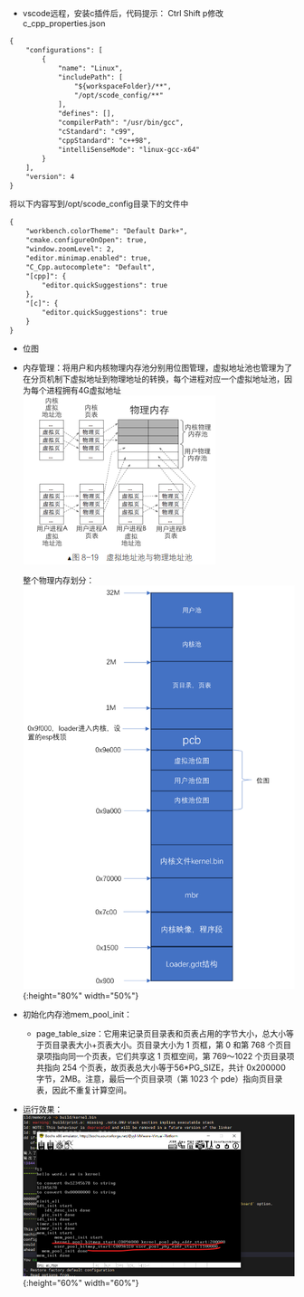 - vscode远程，安装c插件后，代码提示：
  Ctrl Shift p修改c_cpp_properties.json
```
{
    "configurations": [
        {
            "name": "Linux",
            "includePath": [
                "${workspaceFolder}/**",
                "/opt/scode_config/**"
            ],
            "defines": [],
            "compilerPath": "/usr/bin/gcc",
            "cStandard": "c99",
            "cppStandard": "c++98",
            "intelliSenseMode": "linux-gcc-x64"
        }
    ],
    "version": 4
}
```
将以下内容写到/opt/scode_config目录下的文件中
```
{
    "workbench.colorTheme": "Default Dark+",
    "cmake.configureOnOpen": true,
    "window.zoomLevel": 2,
    "editor.minimap.enabled": true,
    "C_Cpp.autocomplete": "Default",
    "[cpp]": {
        "editor.quickSuggestions": true
    },
    "[c]": {
        "editor.quickSuggestions": true
    }
}
```

- 位图
- 内存管理：将用户和内核物理内存池分别用位图管理，虚拟地址池也管理为了在分页机制下虚拟地址到物理地址的转换，每个进程对应一个虚拟地址池，因为每个进程拥有4G虚拟地址
  ![](../asset/24-12-2-1.png)

  整个物理内存划分：
  ![](../asset/24-12-2-2.png){:height="80%" width="50%"}

- 初始化内存池mem_pool_init：
  - page_table_size：它用来记录页目录表和页表占用的字节大小，总大小等于页目录表大小+页表大小。页目录大小为 1 页框，第 0 和第 768 个页目录项指向同一个页表，它们共享这 1 页框空间，第 769～1022 个页目录项共指向 254 个页表，故页表总大小等于56*PG_SIZE，共计 0x200000 字节，2MB。注意，最后一个页目录项（第 1023 个 pde）指向页目录表，因此不重复计算空间。


- 运行效果：
    ![](../asset/24-12-2.png){:height="60%" width="60%"}